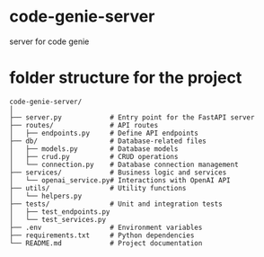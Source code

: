 # code-genie-server
server for code genie

# folder structure for the project
    code-genie-server/
    │
    ├── server.py            # Entry point for the FastAPI server
    ├── routes/              # API routes
    │   ├── endpoints.py     # Define API endpoints
    ├── db/                  # Database-related files
    │   ├── models.py        # Database models
    │   ├── crud.py          # CRUD operations
    │   └── connection.py    # Database connection management
    ├── services/            # Business logic and services
    │   └── openai_service.py# Interactions with OpenAI API
    ├── utils/               # Utility functions
    │   └── helpers.py
    ├── tests/               # Unit and integration tests
    │   ├── test_endpoints.py
    │   └── test_services.py
    ├── .env                 # Environment variables
    ├── requirements.txt     # Python dependencies
    └── README.md            # Project documentation
